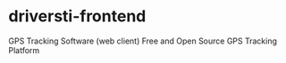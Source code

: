 # driversti-frontend

GPS Tracking Software (web client)
Free and Open Source GPS Tracking Platform
